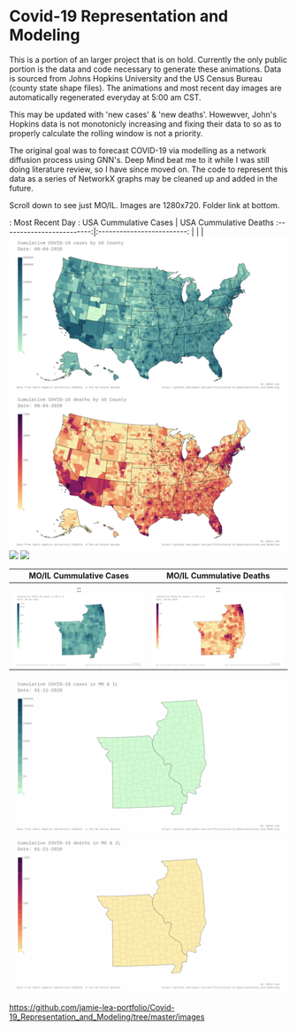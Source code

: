 # Covid-19 Representation and Modeling
This is a portion of an larger project that is on hold.  Currently the only public portion is the data and code necessary to generate these animations.  Data is sourced from Johns Hopkins University and the US Census Bureau (county state shape files).  The animations and most recent day images are automatically regenerated everyday at 5:00 am CST.

This may be updated with 'new cases' & 'new deaths'.  Howewver, John's Hopkins data is not monotonicly increasing and fixing their data to so as to properly calculate the rolling window is not a priority.

The original goal was to forecast COVID-19 via modelling as a network diffusion process using GNN's.  Deep Mind beat me to it while I was still doing literature review, so I have since moved on.  The code to represent this data as a series of NetworkX graphs may be cleaned up and added in the future.

Scroll down to see just MO/IL.  Images are 1280x720.  Folder link at bottom.

: Most Recent Day :
USA Cummulative Cases          |  USA Cummulative Deaths
:-------------------------:|:-------------------------:
| <img align="left" src=images/jh-log_cum_cases-USA_most_recent_day.png>|<img align="right" src=images/jh-log_cum_deaths-USA_most_recent_day.png> |

<img src=images/jh-log_cum_cases-USA_anim.gif>
<img src=images/jh-log_cum_deaths-USA_anim.gif>

MO/IL Cummulative Cases    |  MO/IL Cummulative Deaths
:-------------------------:|:-------------------------:
:<img align="left" src=images/jh-log_cum_cases-MO_IL_most_recent_day.png>:|:<img align="right" src=images/jh-log_cum_deaths-MO_IL_most_recent_day.png>:

<img src=images/jh-log_cum_cases-MO_IL_anim.gif>
<img src=images/jh-log_cum_deaths-MO_IL_anim.gif>

https://github.com/jamie-lea-portfolio/Covid-19_Representation_and_Modeling/tree/master/images
